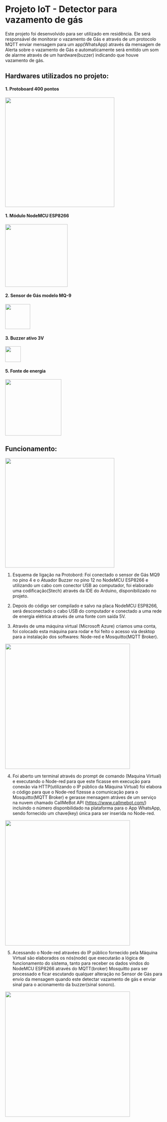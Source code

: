 # Projeto IoT - Detector para vazamento de gás

Este projeto foi desenvolvido para ser utilizado em residência. Ele será responsável de monitorar o vazamento de Gás e através de um protocolo MQTT enviar mensagem para um app(WhatsApp) através da mensagem de Alerta sobre o vazamento de Gás e automaticamente será emitido um som de alarme através de um hardware(buzzer) indicando que houve vazamento de gás.

## Hardwares utilizados no projeto:

#### 1. Protoboard 400 pontos


<img src="https://user-images.githubusercontent.com/118316951/203629033-753cafba-746d-4aa6-95e2-84dee97130e3.png" width= "350px">


#### 1. Módulo NodeMCU ESP8266

<img src="https://user-images.githubusercontent.com/118316951/202917171-b6cf72d3-080f-4da4-b7f5-9bc1502a27b7.png" width= "200px">


#### 2. Sensor de Gás modelo MQ-9

<img src="https://user-images.githubusercontent.com/118316951/203043123-4338a644-f9e2-4135-85ca-03e6510e724b.png" width= "80px">


#### 3. Buzzer ativo 3V

<img src="https://user-images.githubusercontent.com/118316951/203043156-3d666b5f-3552-4ae8-8227-a5b702ca5525.png" width= "50px">


#### 5. Fonte de energia 

<img src="https://user-images.githubusercontent.com/118316951/203613837-63277675-bc15-4a8f-966e-303381ddbe08.png" width= "180px">


## Funcionamento:

<img src="https://user-images.githubusercontent.com/118316951/203617307-38683b32-1bcd-4e6a-b79e-674d11ccf080.jpg" width= "350px">


1. Esquema de ligação na Protobord: Foi conectado o sensor de Gás MQ9 no pino 4 e o Atuador Buzzer no pino 12 no NodeMCU ESP8266 e utilizando um cabo com conector USB ao computador, foi elaborado uma codificação(Stech) através da IDE do Arduino, disponibilizado no projeto.

2. Depois do código ser compilado e salvo na placa NodeMCU ESP8266, será desconectado o cabo USB do computador e conectado a uma rede de energia elétrica através de uma fonte com saída 5V. 

3. Através de uma máquina virtual (Microsoft Azure) criamos uma conta, foi colocado esta máquina para rodar e foi feito o acesso via desktop para a instalação dos softwares: Node-red e Mosquitto(MQTT Broker).

<img src="https://user-images.githubusercontent.com/118316951/203662829-f2194f6f-19c5-4b80-b04e-0a8e16ace9d4.jpg" width="400px">


4. Foi aberto um terminal através do prompt de comando (Maquina Virtual) e executando o Node-red para que este ficasse em execução para conexão via HTTP(utilizando o IP público da Máquina Virtual) foi elabora o código para que o Node-red fizesse a comunicação para o Mosquitto(MQTT Broker) e gerasse mensagem atráves de um serviço na nuvem chamado CallMeBot API (https://www.callmebot.com/) incluindo o número disponbilidado na plataforma para o App WhatsApp, sendo fornecido um chave(key) única para ser inserida no Node-red.

<img src="https://user-images.githubusercontent.com/118316951/203662537-94c5908a-a14f-4a5d-bb65-678a212288ff.png" width="400px">

5. Acessando o Node-red atravées do IP público fornecido pela Máquina Virtual são elaborados os nós(node) que executarão a lógica de funcionamento do sistema, tanto para receber os dados vindos do NodeMCU ESP8266 através do MQTT(broker) Mosquitto para ser processado e ficar escutando qualquer alteração no Sensor de Gás para envio da mensagem quando este detectar vazamento de gás e enviar sinal para o acionamento da buzzer(sinal sonoro).

<img src="https://user-images.githubusercontent.com/118316951/203775343-13727667-1e35-47a1-859b-54dd78144560.jpg" width="400px">


